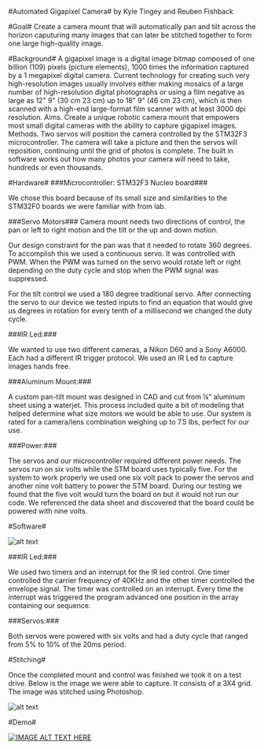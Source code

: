 #Automated Gigapixel Camera#
by Kyle Tingey and Reuben Fishback

#Goal#
Create a camera mount that will automatically pan and tilt across the horizon caputuring many images that can later be stitched together 
to form one large high-quality image.

#Background#
A gigapixel image is a digital image bitmap composed of one billion (109) pixels (picture elements), 1000 times the information captured 
by a 1 megapixel digital camera. Current technology for creating such very high-resolution images usually involves either making mosaics 
of a large number of high-resolution digital photographs or using a film negative as large as 12" 9" (30 cm 23 cm) up to 18" 9" (46 cm 23 
cm), which is then scanned with a high-end large-format film scanner with at least 3000 dpi resolution. Aims. Create a unique robotic 
camera mount that empowers most small digital cameras with the ability to capture gigapixel images. Methods. Two servos will position the 
camera controlled by the STM32F3 microcontroller. The camera will take a picture and then the servos will reposition, continuing until the
grid of photos is complete. The built in software works out how many photos your camera will need to take, hundreds or even thousands.  

#Hardware#
###Microcontroller: STM32F3 Nucleo board###

We chose this board because of its small size and similarities to the STM32F0 boards we were familiar with from lab.

###Servo Motors###
Camera mount needs two directions of control, the pan or left to right motion and the tilt or the up and down motion. 

Our design constraint for the pan was that it needed to rotate 360 degrees. To accomplish this we used a continuous servo. It was controlled with PWM. When the PWM was turned on the servo would rotate left or right depending on the duty cycle and stop when the PWM signal was suppressed.

For the tilt control we used a 180 degree traditional servo. After connecting the servo to our device we tested inputs to find an equation that would give us degrees in rotation for every tenth of a millisecond we changed the duty cycle.

###IR Led:###

We wanted to use two different cameras, a Nikon D60 and a Sony A6000. Each had a different IR trigger protocol. We used an IR Led to capture images hands free.

###Aluminum Mount:###

A custom pan-tilt mount was designed in CAD and cut from ¼” aluminum sheet using a waterjet.  This process included quite a bit of modeling that helped determine what size motors we would be able to use. Our system is rated for a camera/lens combination weighing up to 7.5 lbs, perfect for our use.  

###Power:###

The servos and our microcontroller required different power needs. The servos run on six volts while the STM board uses typically five. For the system to work properly we used one six volt pack to power the servos and another nine volt battery to power the STM board. During our testing we found that the five volt would turn the board on but it would not run our code. We referenced the data sheet and discovered that the board could be powered with nine volts.

#Software#

![alt text](https://github.com/ktingey/portfolio/blob/master/giga.pix/diagrams/component%20level%20diagram.png)

###IR Led:###

We used two timers and an interrupt for the IR led control. One timer controlled the carrier frequency of 40KHz and the other timer controlled the envelope signal. The timer was controlled on an interrupt. Every time the interrupt was triggered the program advanced one position in the array containing our sequence.


###Servos:###

Both servos were powered with six volts and had a duty cycle that ranged from 5% to 10% of the 20ms period.

#Stitching#

Once the completed mount and control was finished we took it on a test drive. Below is the image we were able to capture. It consists of a 3X4 grid. The image was stitched using Photoshop.

![alt text](https://github.com/ktingey/portfolio/blob/master/giga.pix/results/NikonD60PanoFromU.jpg)

#Demo#

[![IMAGE ALT TEXT HERE](http://img.youtube.com/vi/iDO9gcb2CD4/0.jpg)](https://www.youtube.com/watch?v=iDO9gcb2CD4)
